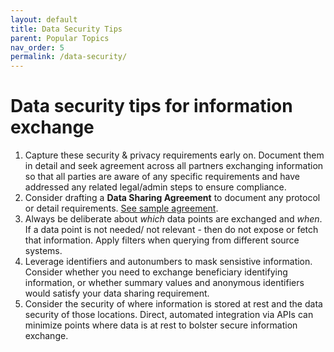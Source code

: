 ```yaml
---
layout: default
title: Data Security Tips
parent: Popular Topics
nav_order: 5
permalink: /data-security/
---
```


# Data security tips for information exchange
1. Capture these security & privacy requirements early on. Document them in detail and seek agreement across all partners exchanging information so that all parties 
are aware of any specific requirements and have addressed any related legal/admin steps to ensure compliance. 
2. Consider drafting a **Data Sharing Agreement** to document any protocol or detail requirements. [See sample agreement](https://drive.google.com/drive/folders/1QUdtuybc0blUaYugLHwMoBpQapms5ldf). 
3. Always be deliberate about _which_ data points are exchanged and _when_. If a data point is not needed/ not relevant - then do not expose or fetch that information. 
Apply filters when querying from different source systems. 
4. Leverage identifiers and autonumbers to mask sensistive information. Consider whether you need to exchange beneficiary identifying information, or whether
summary values and anonymous identifiers would satisfy your data sharing requirement. 
5. Consider the security of where information is stored at rest and the data security of those locations. Direct, automated integration via APIs can minimize points 
where data is at rest to bolster secure information exchange. 
